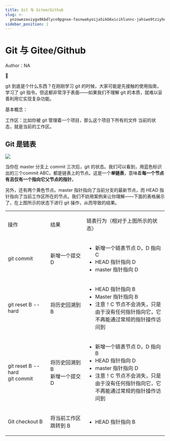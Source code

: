 ```yaml
---
title: Git 与 Gitee/Github
slug: >-
  ynzowezexiygx0kbdlyco9pgnxe-fasnwakyoija5ikb6xicihlunnc-jahiwo9tziyhqskzxoyc1wfrntb-jahiwo
sidebar_position: 1
---
```



# Git 与 Gitee/Github

Author：NA

<div class="callout callout-bg-2 callout-border-2">
<div class='callout-emoji'>🤔</div>
<p>git 到底是个什么东西？在刚刚学习 git 的时候，大家可能是先接触的使用指南，学习了 git 指令。但这都非常浮于表面——如果我们不理解 git 的本质，就难以妥善利用它实现复杂功能。</p>
</div>

基本概念：

工作区：比如你被 git 管理着一个项目，那么这个项目下所有的文件 当前的状态，就是当前的工作区。

## Git 是链表

<img src="/assets/YbOHb1jawoafDFxD3wkcZLpnn7g.png" src-width="602" src-height="185" align="center"/>

当你在 master 分支上 commit 三次后，git 的状态。我们可以看到，用蓝色标识出的三个commit ABC，都是链表上的节点。这是一个<b>单链表</b>，意味着<b>每一个节点有且仅有一个指向它父节点的指针</b>。

另外，还有两个黄色节点。master 指针指向了当前分支的最新节点，而 HEAD 指针指向了当前工作区所在的节点。我们不妨用案例来让你理解——下面的表格展示了，在上图所示的状态下进行 git 操作，从而导致的结果。

<table>
<colgroup>
<col width="164"/>
<col width="164"/>
<col width="351"/>
</colgroup>
<tbody>
<tr><td><p>操作</p></td><td><p>结果</p></td><td><p>链表行为（相对于上图所示的状态）</p></td></tr>
<tr><td><p>git commit</p></td><td><p>新增一个提交 D</p></td><td><ul>
<li>新增一个链表节点 D，D 指向 C</li>
<li>HEAD 指针指向 D</li>
<li>master 指针指向 D</li>
</ul></td></tr>
<tr><td><p>git reset B --hard</p></td><td><p>将历史回溯到 B</p></td><td><ul>
<li>HEAD 指针指向 B</li>
<li>Master 指针指向 B</li>
<li>注意！C 节点不会消失，只是由于没有任何指针指向它，它不再能通过常规的指针操作访问到</li>
</ul></td></tr>
<tr><td><p>git reset B --hard<br/>git commit</p></td><td><p>将历史回溯到 B<br/>新增一个提交 D</p></td><td><ul>
<li>新增一个链表节点 D，D 指向 B</li>
<li>HEAD 指针指向 D</li>
<li>master 指针指向 D</li>
<li>注意！C 节点不会消失，只是由于没有任何指针指向它，它不再能通过常规的指针操作访问到</li>
</ul></td></tr>
<tr><td><p>Git checkout B</p></td><td><p>将当前工作区跳转到 B</p></td><td><ul>
<li>HEAD 指针指向 B</li>
</ul></td></tr>
</tbody>
</table>

